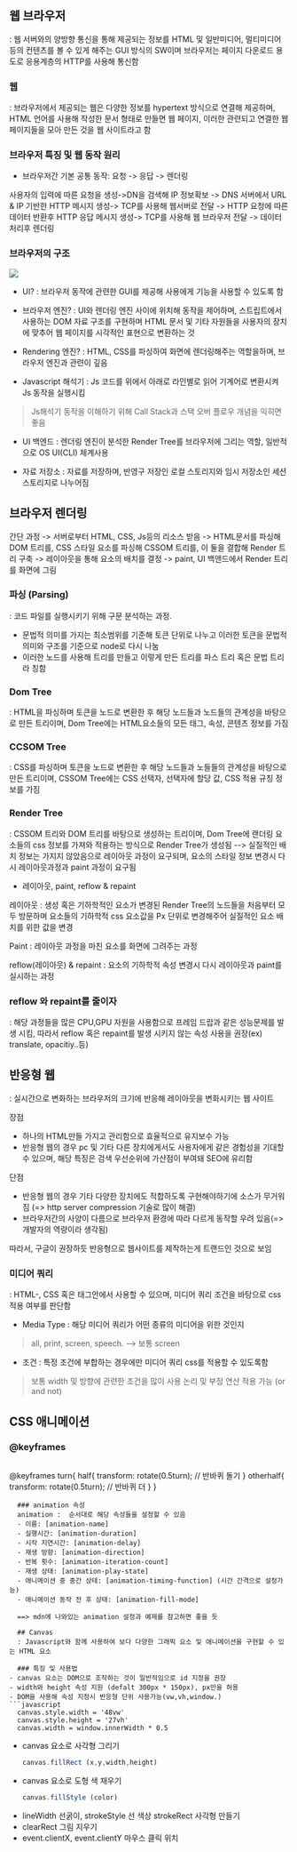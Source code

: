 ## 웹 브라우저
: 웹 서버와의 양방향 통신을 통해 제공되는 정보를 HTML 및 일반미디어, 멀티미디어 등의 컨텐츠를 볼 수 있게 해주는 GUI 방식의 SW이며 브라우저는 페이지 다운로드 용도로 응용계층의 HTTP를 사용해 통신함

### 웹
: 브라우저에서 제공되는 웹은 다양한 정보를 hypertext 방식으로 연결해 제공하며, HTML 언어를 사용해 작성한 문서 형태로 만들면 웹 페이지, 이러한 관련되고 연결한 웹 페이지들을 모아 만든 것을 웹 사이트라고 함

### 브라우저 특징 및 웹 동작 원리
- 브라우저간 기본 공통 동작: 요청 -> 응답 -> 렌더링

사용자의 입력에 따른 요청을 생성->DN을 검색해 IP 정보확보 -> DNS 서버에서 URL & IP 기반한 HTTP 메시지 생성-> TCP를 사용해 웹서버로 전달 
-> HTTP 요청에 따른 데이터 반환후 HTTP 응답 메시지 생성-> TCP를 사용해 웹 브라우저 전달 -> 데이터 처리후 렌더링

### 브라우저의 구조
![](https://velog.velcdn.com/images/ghwo9611/post/e38612df-c2dd-41ab-aec4-56da6cf3a856/image.png)

- UI?
: 브라우저 동작에 관련한 GUI를 제공해 사용에게 기능을 사용할 수 있도록 함

- 브라우저 엔진?
: UI와 렌더링 엔진 사이에 위치해 동작을 제어하며, 스트립트에서 사용하는 DOM 자료 구조를 구현하며 HTML 문서 및 기타 자원들을 사용자의 장치에 맞추어 웹 페이지를 시각적인 표현으로 변환하는 것

- Rendering 엔진?
: HTML, CSS를 파싱하여 화면에 렌더링해주는 역할을하며, 브라우저 엔진과 관련이 깊음

- Javascript 해석기
: Js 코드를 위에서 아래로 라인별로 읽어 기계어로 변환시켜 Js 동작을 실행시킴
> Js해석기 동작을 이해하기 위해 Call Stack과 스택 오버 플로우 개념을 익히면 좋음

- UI 백엔드
: 렌더링 엔진이 분석한 Render Tree를 브라우저에 그리는 역할, 일반적으로 OS UI(CLI) 체계사용

- 자료 저장소
: 자료를 저장하며, 반영구 저장인 로컬 스토리지와 임시 저장소인 세션 스토리지로 나누어짐

## 브라우저 렌더링
간단 과정 
-> 서버로부터 HTML, CSS, Js등의 리소스 받음
-> HTML문서를 파싱해 DOM 트리를, CSS 스타일 요소를 파싱해 CSSOM 트리를, 이 둘을 결합해 Render 트리 구축
-> 레이아웃을 통해 요소의 배치를 결정
-> paint, UI 백앤드에서 Render 트리를 화면에 그림
### 파싱 (Parsing)
: 코드 파일를 실행시키기 위해 구문 분석하는 과정. 
- 문법적 의미를 가지는 최소범위를 기준해 토큰 단위로 나누고 이러한 토큰을 문법적 의미와 구조를 기준으로 node로 다시 나눔
- 이러한 노드를 사용해 트리를 만들고 이렇게 만든 트리를 파스 트리 혹은 문법 트리라 칭함

### Dom Tree
: HTML을 파싱하며 토큰을 노드로 변환한 후 해당 노드들과 노드들의 관계성을 바탕으로 만든 트리이며, Dom Tree에는 HTML요소들의 모든 태그, 속성, 콘텐츠 정보를 가짐
### CCSOM Tree
: CSS를 파싱하며 토큰을 노드로 변환한 후 해당 노드들과 노들들의 관계성을 바탕으로 만든 트리이며, CSSOM Tree에는 CSS 선택자, 선택자에 할당 값, CSS 적용 규칭 정보를 가짐
### Render Tree
: CSSOM 트리와 DOM 트리를 바탕으로 생성하는 트리이며, Dom Tree에 랜더링 요소들의 css 정보를 가져와 적용하는 방식으로 Render Tree가 생성됨  --> 실질적인 배치 정보는 가지지 않았음으로 레이아웃 과정이 요구되며, 요소의 스타일 정보 변경시 다시 레이아웃과정과 paint 과정이 요구됨

- 레이아웃, paint, reflow & repaint

레이아웃
: 생성 혹은 기하학적인 요소가 변경된 Render Tree의 노드들을 처음부터 모두 방문하며 요소들의 기하학적 css 요소값을 Px 단위로 변경해주어 실질적인 요소 배치를 위한 값을 변경

Paint
: 레이아웃 과정을 마친 요소를 화면에 그려주는 과정

reflow(레이아웃) & repaint
: 요소의 기하학적 속성 변경시 다시 레이아웃과 paint를 실시하는 과정

### reflow 와 repaint를 줄이자
: 해당 과정들을 많은 CPU,GPU 자원을 사용함으로 프레임 드랍과 같은 성능문제를 발생 시킴, 따라서 reflow 혹은 repaint를 발생 시키지 않는 속성 사용을 권장(ex) translate, opacitiy..등)

## 반응형 웹
: 실시간으로 변화하는 브라우저의 크기에 반응해 레이아웃을 변화시키는 웹 사이트

장점
- 하나의 HTML만들 가지고 관리함으로 효율적으로 유지보수 가능
- 반응형 웹의 경우 pc 및 기타 다른 장치에게서도 사용자에게 같은 경험성을 기대할 수 있으며, 해당 특징은 검색 우선순위에 가산점이 부여돼 SEO에 유리함

단점
- 반응형 웹의 경우 기타 다양한 장치에도 적합하도록 구현해야하기에 소스가 무거워 짐 (=> http server compression 기술로 많이 해결)
- 브라우저간의 사양이 다름으로 브라우저 환경에 따라 다르게 동작할 우려 있음(=> 개발자의 역량이라 생각됨)

따라서, 구글이 권장하듯 반응형으로 웹사이트를 제작하는게 트랜드인 것으로 보임

### 미디어 쿼리
: HTML-<head>, CSS 혹은 태그안에서 사용할 수 있으며, 미디어 쿼리 조건을 바탕으로 css 적용 여부를 판단함
  - Media Type
  : 해당 미디어 쿼리가 어떤 종류의 미디어을 위한 것인지
  > all, print, screen, speech.   --> 	보통 screen
  
  - 조건
	: 특정 조건에 부합하는 경우에만 미디어 쿼리 css를 적용할 수 있도록함
   > 보통 width 및 방향에 관련한 조건을 많이 사용
   > 논리 및 부정 연산 적용 가능 (or and not)
## CSS 애니메이션
  ### @keyframes
  > ```css
@keyframes turn{
  half{
  transform: rotate(0.5turn); // 반바퀴 돌기
   }
  otherhalf{
    transform: rotate(0.5turn); // 반바퀴 더
   }
  }
```
  ### animation 속성
  animation :  순서대로 해당 속성들을 설정할 수 있음
  - 이름: [animation-name] 
  - 실행시간: [animation-duration]
  - 시작 지연시간: [animation-delay]
  - 재생 방향: [animation-direction]
  - 반복 횟수: [animation-iteration-count]
  - 재생 상태: [animation-play-state] 
  - 애니메이션 중 중간 상태: [animation-timing-function] (시간 간격으로 설정가능)
  - 애니메이션 동작 전 후 상태: [animation-fill-mode] 
  
  ==> mdn에 나와있는 animation 설정과 예제를 참고하면 좋을 듯
  
  ## Canvas
  : Javascript와 함께 사용하여 보다 다양한 그래픽 요소 및 애니메이션을 구현할 수 있는 HTML 요소
  
  ### 특징 및 사용법
- canvas 요소는 DOM으로 조작하는 것이 일반적임으로 id 지정을 권장
- width와 height 속성 지원 (defalt 300px * 150px), px만을 허용
- DOM을 사용해 속성 지정시 반응형 단위 사용가능(vw,vh,window.)
```javascript
  canvas.style.width = '48vw'
  canvas.style.height = '27vh'
  canvas.width = window.innerWidth * 0.5
```
  

- canvas 요소로 사각형 그리기
  ```  javascript
  canvas.fillRect (x,y,width,height)
  ```
- canvas 요소로 도형 색 채우기
  ```  javascript
  canvas.fillStyle (color)
  ```
- lineWidth 선굵이, strokeStyle 선 색상 strokeRect 사각형 만들기
- clearRect 그림 지우기
- event.clientX, event.clientY 마우스 클릭 위치
